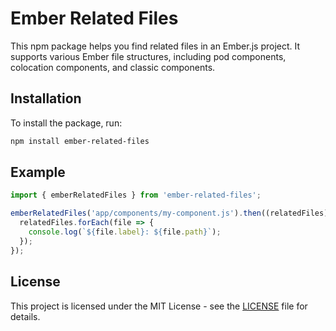# Ember Related Files

This npm package helps you find related files in an Ember.js project. It supports various Ember file structures, including pod components, colocation components, and classic components.

## Installation

To install the package, run:

```sh
npm install ember-related-files
```

## Example

```ts
import { emberRelatedFiles } from 'ember-related-files';

emberRelatedFiles('app/components/my-component.js').then((relatedFiles) => {
  relatedFiles.forEach(file => {
    console.log(`${file.label}: ${file.path}`);
  });
});
```

## License

This project is licensed under the MIT License - see the [LICENSE](LICENSE) file for details.